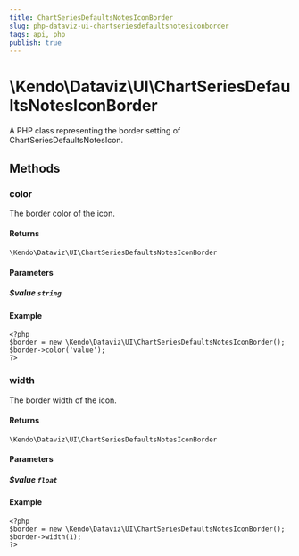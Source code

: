 ```yaml
---
title: ChartSeriesDefaultsNotesIconBorder
slug: php-dataviz-ui-chartseriesdefaultsnotesiconborder
tags: api, php
publish: true
---
```


# \Kendo\Dataviz\UI\ChartSeriesDefaultsNotesIconBorder

A PHP class representing the border setting of ChartSeriesDefaultsNotesIcon.


## Methods

### color
The border color of the icon.

#### Returns
`\Kendo\Dataviz\UI\ChartSeriesDefaultsNotesIconBorder`

#### Parameters

##### $value `string`



#### Example 
    <?php
    $border = new \Kendo\Dataviz\UI\ChartSeriesDefaultsNotesIconBorder();
    $border->color('value');
    ?>

### width
The border width of the icon.

#### Returns
`\Kendo\Dataviz\UI\ChartSeriesDefaultsNotesIconBorder`

#### Parameters

##### $value `float`



#### Example 
    <?php
    $border = new \Kendo\Dataviz\UI\ChartSeriesDefaultsNotesIconBorder();
    $border->width(1);
    ?>

